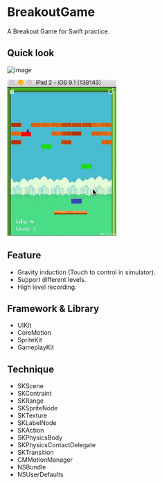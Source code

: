 # BreakoutGame
A Breakout Game for Swift practice.

## Quick look

![image](https://raw.githubusercontent.com/LinShiwei/BreakoutGame/master/BreakoutGame1.gif)

![image](https://raw.githubusercontent.com/LinShiwei/BreakoutGame/master/BreakoutGame2.gif)

## Feature

- Gravity induction (Touch to control in simulator).
- Support different levels.
- High level recording.

## Framework & Library

- UIKit
- CoreMotion
- SpriteKit
- GameplayKit

## Technique
- SKScene
- SKContraint
- SKRange
- SKSpriteNode
- SKTexture
- SKLabelNode
- SKAction
- SKPhysicsBody
- SKPhysicsContactDelegate
- SKTransition
- CMMotionManager
- NSBundle
- NSUserDefaults


